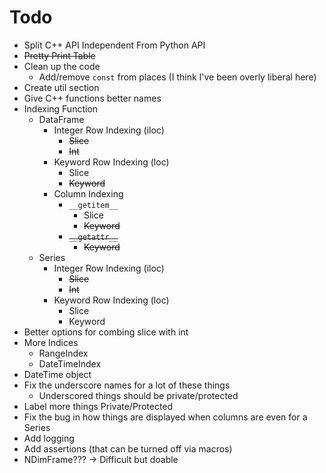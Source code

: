# Todo

* Split C++ API Independent From Python API
* ~~Pretty Print Table~~
* Clean up the code
    * Add/remove `const` from places (I think I've been overly liberal here)
* Create util section
* Give C++ functions better names
* Indexing Function
    * DataFrame
        * Integer Row Indexing (iloc)
            * ~~Slice~~
            * ~~Int~~
        * Keyword Row Indexing (loc)
            * Slice
            * ~~Keyword~~
        * Column Indexing
            * `__getitem__`
                * Slice
                * ~~Keyword~~
            * ~~`__getattr__`~~
                * ~~Keyword~~
    * Series
        * Integer Row Indexing (iloc)
            * ~~Slice~~
            * ~~Int~~
        * Keyword Row Indexing (loc)
            * Slice
            * Keyword
* Better options for combing slice with int
* More Indices
    * RangeIndex
    * DateTimeIndex
* DateTime object
* Fix the underscore names for a lot of these things 
    * Underscored things should be private/protected
* Label more things Private/Protected
* Fix the bug in how things are displayed when columns are even for a Series
* Add logging
* Add assertions (that can be turned off via macros)
* NDimFrame??? -> Difficult but doable
